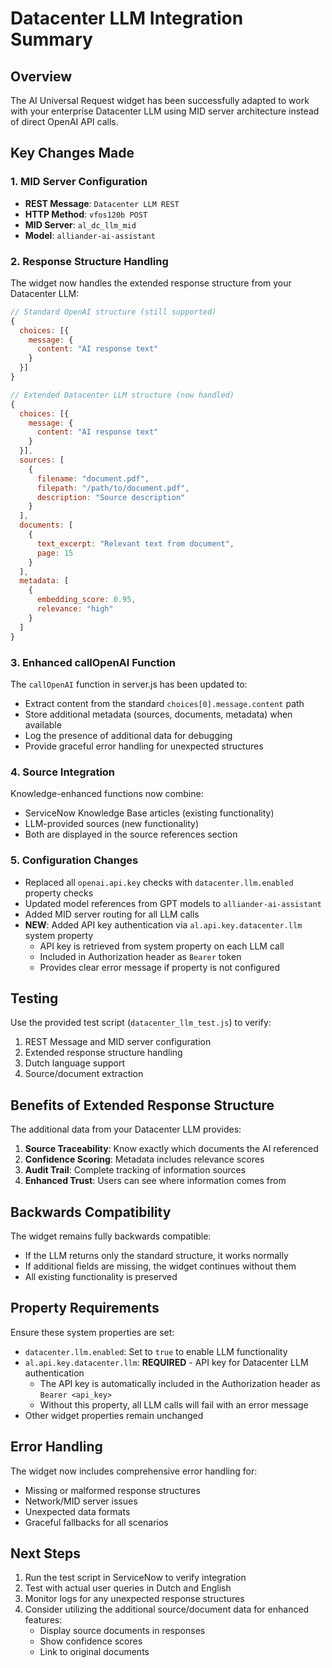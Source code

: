 # Datacenter LLM Integration Summary

## Overview
The AI Universal Request widget has been successfully adapted to work with your enterprise Datacenter LLM using MID server architecture instead of direct OpenAI API calls.

## Key Changes Made

### 1. MID Server Configuration
- **REST Message**: `Datacenter LLM REST`
- **HTTP Method**: `vfos120b POST`
- **MID Server**: `al_dc_llm_mid`
- **Model**: `alliander-ai-assistant`

### 2. Response Structure Handling
The widget now handles the extended response structure from your Datacenter LLM:

```javascript
// Standard OpenAI structure (still supported)
{
  choices: [{
    message: {
      content: "AI response text"
    }
  }]
}

// Extended Datacenter LLM structure (now handled)
{
  choices: [{
    message: {
      content: "AI response text"
    }
  }],
  sources: [
    {
      filename: "document.pdf",
      filepath: "/path/to/document.pdf",
      description: "Source description"
    }
  ],
  documents: [
    {
      text_excerpt: "Relevant text from document",
      page: 15
    }
  ],
  metadata: [
    {
      embedding_score: 0.95,
      relevance: "high"
    }
  ]
}
```

### 3. Enhanced callOpenAI Function
The `callOpenAI` function in server.js has been updated to:
- Extract content from the standard `choices[0].message.content` path
- Store additional metadata (sources, documents, metadata) when available
- Log the presence of additional data for debugging
- Provide graceful error handling for unexpected structures

### 4. Source Integration
Knowledge-enhanced functions now combine:
- ServiceNow Knowledge Base articles (existing functionality)
- LLM-provided sources (new functionality)
- Both are displayed in the source references section

### 5. Configuration Changes
- Replaced all `openai.api.key` checks with `datacenter.llm.enabled` property checks
- Updated model references from GPT models to `alliander-ai-assistant`
- Added MID server routing for all LLM calls
- **NEW**: Added API key authentication via `al.api.key.datacenter.llm` system property
  - API key is retrieved from system property on each LLM call
  - Included in Authorization header as `Bearer` token
  - Provides clear error message if property is not configured

## Testing

Use the provided test script (`datacenter_llm_test.js`) to verify:
1. REST Message and MID server configuration
2. Extended response structure handling
3. Dutch language support
4. Source/document extraction

## Benefits of Extended Response Structure

The additional data from your Datacenter LLM provides:
1. **Source Traceability**: Know exactly which documents the AI referenced
2. **Confidence Scoring**: Metadata includes relevance scores
3. **Audit Trail**: Complete tracking of information sources
4. **Enhanced Trust**: Users can see where information comes from

## Backwards Compatibility

The widget remains fully backwards compatible:
- If the LLM returns only the standard structure, it works normally
- If additional fields are missing, the widget continues without them
- All existing functionality is preserved

## Property Requirements

Ensure these system properties are set:
- `datacenter.llm.enabled`: Set to `true` to enable LLM functionality
- `al.api.key.datacenter.llm`: **REQUIRED** - API key for Datacenter LLM authentication
  - The API key is automatically included in the Authorization header as `Bearer <api_key>`
  - Without this property, all LLM calls will fail with an error message
- Other widget properties remain unchanged

## Error Handling

The widget now includes comprehensive error handling for:
- Missing or malformed response structures
- Network/MID server issues
- Unexpected data formats
- Graceful fallbacks for all scenarios

## Next Steps

1. Run the test script in ServiceNow to verify integration
2. Test with actual user queries in Dutch and English
3. Monitor logs for any unexpected response structures
4. Consider utilizing the additional source/document data for enhanced features:
   - Display source documents in responses
   - Show confidence scores
   - Link to original documents